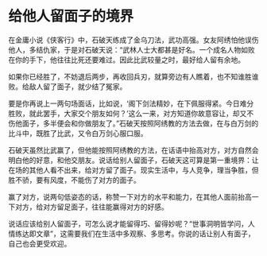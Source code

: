 # 给他人留面子的境界

在金庸小说《侠客行》中，石破天练成了金乌刀法，武功高强。女友阿绣怕他误伤他人，多结仇家，于是对石破天说：“武林人士大都甚是好名。一个成名人物如败在你的手下，他往往比死还要难过。因此比武较量之时，最好给人留有余地。 

如果你已经胜了，不妨退后两步，再收回兵刃，就算旁边有人瞧着，也不知谁胜谁败。给敌人留了面子，就少结了冤家。 

要是你再说上一两句场面话，比如说，‘阁下剑法精妙，在下佩服得紧。今日难分胜败，就此罢手，大家交个朋友如何？’这么一来，对方知道你故意容让，却又不伤他面子，多半便会和你做朋友了。”石破天按照阿绣教的方法去做，在与白万剑的比斗中，既胜了比武，又令白万剑心服口服。 

石破天虽然比武赢了，但他能按照阿绣教的方法，在话语中抬高对方，对方自然会明白他的好意，和他交朋友。说话给别人留面子，石破天这可算是第一重境界：让在场的其他人看不出来，给对方留了面子。现实生活中，与人竞争，理当争胜，但胜不骄，要有风度，不能伤了对方的面子。 

赢了对方，说两句低姿态的话，称赞一下对方的水平和能力，在其他人面前抬高一下对方，给对方留足面子，往往能赢得对方的好感。 

说话应该给别人留面子，可怎么说才能留得巧、留得妙呢？“世事洞明皆学问，人情练达即文章”，这需要我们在生活中多观察、多思考。你说的话让别人有面子，自己也会更受欢迎。